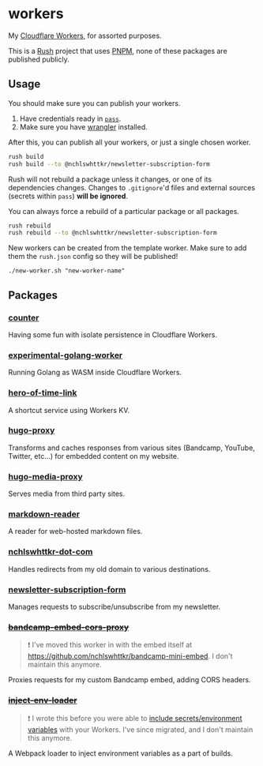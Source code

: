 # workers

My [Cloudflare Workers](https://workers.dev), for assorted purposes.

This is a [Rush](https://rushjs.io) project that uses [PNPM](https://pnpm.js.org/), none of these packages are published publicly.

## Usage

You should make sure you can publish your workers.

1. Have credentials ready in [`pass`](https://passwordstore.org/).
1. Make sure you have [wrangler](https://github.com/cloudflare/wrangler) installed.

After this, you can publish all your workers, or just a single chosen worker.

```sh
rush build
rush build --to @nchlswhttkr/newsletter-subscription-form
```

Rush will not rebuild a package unless it changes, or one of its dependencies changes. Changes to `.gitignore`'d files and external sources (secrets within `pass`) **will be ignored**.

You can always force a rebuild of a particular package or all packages.

```sh
rush rebuild
rush rebuild --to @nchlswhttkr/newsletter-subscription-form
```

New workers can be created from the template worker. Make sure to add them the `rush.json` config so they will be published!

```
./new-worker.sh "new-worker-name"
```

## Packages

### [counter](./workers/counter)

Having some fun with isolate persistence in Cloudflare Workers.

### [experimental-golang-worker](./workers/experimental-golang-worker)

Running Golang as WASM inside Cloudflare Workers.

### [hero-of-time-link](./workers/hero-of-time-link)

A shortcut service using Workers KV.

### [hugo-proxy](./workers/hugo-proxy)

Transforms and caches responses from various sites (Bandcamp, YouTube, Twitter, etc...) for embedded content on my website.

### [hugo-media-proxy](./workers/hugo-media-proxy)

Serves media from third party sites.

### [markdown-reader](./workers/markdown-reader)

A reader for web-hosted markdown files.

### [nchlswhttkr-dot-com](./workers/nchlswhttkr-dot-com)

Handles redirects from my old domain to various destinations.

### [newsletter-subscription-form](./workers/newsletter-subscription-form)

Manages requests to subscribe/unsubscribe from my newsletter.

### ~~[bandcamp-embed-cors-proxy](./workers/bandcamp-embed-cors-proxy)~~

> :exclamation: I've moved this worker in with the embed itself at https://github.com/nchlswhttkr/bandcamp-mini-embed. I don't maintain this anymore.

Proxies requests for my custom Bandcamp embed, adding CORS headers.

### ~~[inject-env-loader](./webpack/inject-env-loader)~~

> :exclamation: I wrote this before you were able to [include secrets/environment variables](https://blog.cloudflare.com/workers-secrets-environment/) with your Workers. I've since migrated, and I don't maintain this anymore.

A Webpack loader to inject environment variables as a part of builds.
